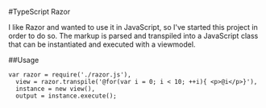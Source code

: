 #TypeScript Razor

I like Razor and wanted to use it in JavaScript, so I've started this project
in order to do so. The markup is parsed and transpiled into a JavaScript class
that can be instantiated and executed with a viewmodel.

##Usage

    var razor = require('./razor.js'),
      view = razor.transpile('@for(var i = 0; i < 10; ++i){ <p>@i</p>}'),
      instance = new view(),
      output = instance.execute();
